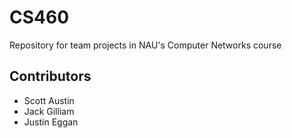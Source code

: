 # CS460
Repository for team projects in NAU's Computer Networks course

## Contributors
* Scott Austin
* Jack Gilliam
* Justin Eggan
